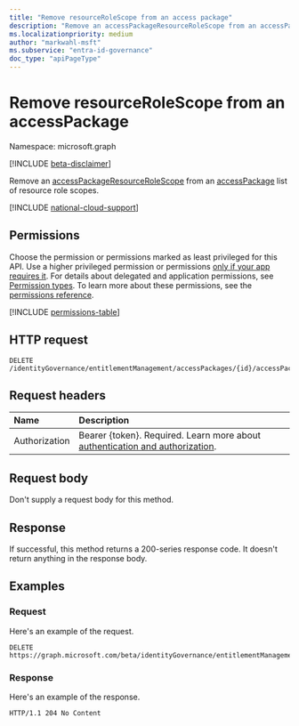 ```yaml
---
title: "Remove resourceRoleScope from an access package"
description: "Remove an accessPackageResourceRoleScope from an accessPackage list of resource role scopes."
ms.localizationpriority: medium
author: "markwahl-msft"
ms.subservice: "entra-id-governance"
doc_type: "apiPageType"
---
```


# Remove resourceRoleScope from an accessPackage

Namespace: microsoft.graph

[!INCLUDE [beta-disclaimer](../../includes/beta-disclaimer.md)]

Remove an [accessPackageResourceRoleScope](../resources/accesspackageresourcerolescope.md) from an [accessPackage](../resources/accesspackage.md) list of resource role scopes.

[!INCLUDE [national-cloud-support](../../includes/global-us.md)]

## Permissions

Choose the permission or permissions marked as least privileged for this API. Use a higher privileged permission or permissions [only if your app requires it](/graph/permissions-overview#best-practices-for-using-microsoft-graph-permissions). For details about delegated and application permissions, see [Permission types](/graph/permissions-overview#permission-types). To learn more about these permissions, see the [permissions reference](/graph/permissions-reference).

<!-- { "blockType": "permissions", "name": "accesspackage_delete_accesspackageresourcerolescopes" } -->
[!INCLUDE [permissions-table](../includes/permissions/accesspackage-delete-accesspackageresourcerolescopes-permissions.md)]

## HTTP request

<!-- { "blockType": "ignored" } -->

```http
DELETE /identityGovernance/entitlementManagement/accessPackages/{id}/accessPackageResourceRoleScopes/{id}
```

## Request headers

| Name          | Description   |
|:--------------|:--------------|
|Authorization|Bearer {token}. Required. Learn more about [authentication and authorization](/graph/auth/auth-concepts).|

## Request body

Don't supply a request body for this method.

## Response

If successful, this method returns a 200-series response code. It doesn't return anything in the response body.

## Examples

### Request

Here's an example  of the request.

<!-- {
  "blockType": "request",
  "name": "delete_accesspackageresourcerolescope_from_accesspackage"
}-->

```http
DELETE https://graph.microsoft.com/beta/identityGovernance/entitlementManagement/accessPackages/{id}/resourceRoleScopes/{id}
```


### Response

Here's an example  of the response.

<!-- {
  "blockType": "response",
  "truncated": true
} -->

```http
HTTP/1.1 204 No Content
```
